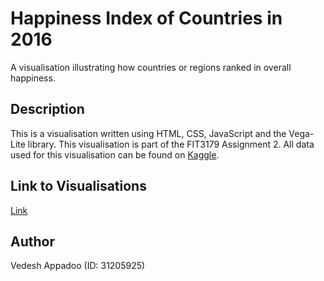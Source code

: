# Happiness Index of Countries in 2016
A visualisation illustrating how countries or regions ranked in overall happiness.

## Description
This is a visualisation written using HTML, CSS, JavaScript and the Vega-Lite library. This visualisation is part of the FIT3179 Assignment 2. All data used for this visualisation can be found on [Kaggle](https://www.kaggle.com/datasets/unsdsn/world-happiness).

## Link to Visualisations
[Link](https://vedesh1408.github.io/FIT3179_A2/)

## Author
Vedesh Appadoo (ID: 31205925)